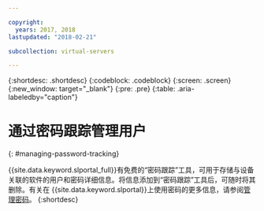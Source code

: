 ```yaml
---

copyright:
  years: 2017, 2018
lastupdated: "2018-02-21"

subcollection: virtual-servers

---
```


{:shortdesc: .shortdesc}
{:codeblock: .codeblock}
{:screen: .screen}
{:new_window: target="_blank"}
{:pre: .pre}
{:table: .aria-labeledby="caption"}


# 通过密码跟踪管理用户
{: #managing-password-tracking}

{{site.data.keyword.slportal_full}}有免费的“密码跟踪”工具，可用于存储与设备关联的软件的用户和密码详细信息。将信息添加到“密码跟踪”工具后，可随时将其删除。有关在 {{site.data.keyword.slportal}}上使用密码的更多信息，请参阅[管理密码](/docs/customer-portal?topic=customer-portal-cp_manpws)。
{:shortdesc}
